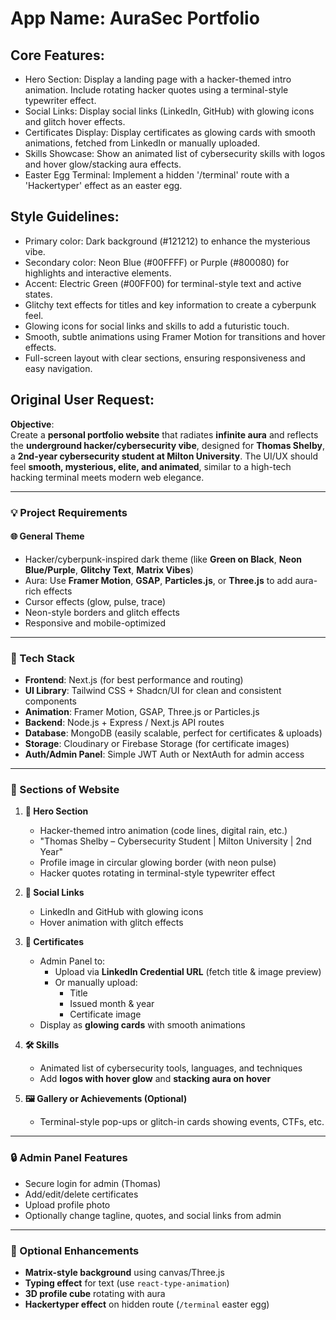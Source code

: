 # **App Name**: AuraSec Portfolio

## Core Features:

- Hero Section: Display a landing page with a hacker-themed intro animation. Include rotating hacker quotes using a terminal-style typewriter effect.
- Social Links: Display social links (LinkedIn, GitHub) with glowing icons and glitch hover effects.
- Certificates Display: Display certificates as glowing cards with smooth animations, fetched from LinkedIn or manually uploaded.
- Skills Showcase: Show an animated list of cybersecurity skills with logos and hover glow/stacking aura effects.
- Easter Egg Terminal: Implement a hidden '/terminal' route with a 'Hackertyper' effect as an easter egg.

## Style Guidelines:

- Primary color: Dark background (#121212) to enhance the mysterious vibe.
- Secondary color: Neon Blue (#00FFFF) or Purple (#800080) for highlights and interactive elements.
- Accent: Electric Green (#00FF00) for terminal-style text and active states.
- Glitchy text effects for titles and key information to create a cyberpunk feel.
- Glowing icons for social links and skills to add a futuristic touch.
- Smooth, subtle animations using Framer Motion for transitions and hover effects.
- Full-screen layout with clear sections, ensuring responsiveness and easy navigation.

## Original User Request:
**Objective**:  
Create a **personal portfolio website** that radiates **infinite aura** and reflects the **underground hacker/cybersecurity vibe**, designed for **Thomas Shelby**, a **2nd-year cybersecurity student at Milton University**. The UI/UX should feel **smooth, mysterious, elite, and animated**, similar to a high-tech hacking terminal meets modern web elegance.

---

### 💡 Project Requirements

#### 🌐 General Theme
- Hacker/cyberpunk-inspired dark theme (like **Green on Black**, **Neon Blue/Purple**, **Glitchy Text**, **Matrix Vibes**)
- Aura: Use **Framer Motion**, **GSAP**, **Particles.js**, or **Three.js** to add aura-rich effects
- Cursor effects (glow, pulse, trace)
- Neon-style borders and glitch effects
- Responsive and mobile-optimized

---

### 🧠 Tech Stack

- **Frontend**: Next.js (for best performance and routing)  
- **UI Library**: Tailwind CSS + Shadcn/UI for clean and consistent components  
- **Animation**: Framer Motion, GSAP, Three.js or Particles.js  
- **Backend**: Node.js + Express / Next.js API routes  
- **Database**: MongoDB (easily scalable, perfect for certificates & uploads)  
- **Storage**: Cloudinary or Firebase Storage (for certificate images)  
- **Auth/Admin Panel**: Simple JWT Auth or NextAuth for admin access  

---

### 📄 Sections of Website

1. **👤 Hero Section**
   - Hacker-themed intro animation (code lines, digital rain, etc.)
   - "Thomas Shelby – Cybersecurity Student | Milton University | 2nd Year"
   - Profile image in circular glowing border (with neon pulse)
   - Hacker quotes rotating in terminal-style typewriter effect

2. **🔗 Social Links**
   - LinkedIn and GitHub with glowing icons  
   - Hover animation with glitch effects

3. **📜 Certificates**
   - Admin Panel to:
     - Upload via **LinkedIn Credential URL** (fetch title & image preview)
     - Or manually upload:
       - Title
       - Issued month & year
       - Certificate image
   - Display as **glowing cards** with smooth animations

4. **🛠️ Skills**
   - Animated list of cybersecurity tools, languages, and techniques
   - Add **logos with hover glow** and **stacking aura on hover**

5. **🖼️ Gallery or Achievements (Optional)**
   - Terminal-style pop-ups or glitch-in cards showing events, CTFs, etc.

---

### 🔒 Admin Panel Features

- Secure login for admin (Thomas)
- Add/edit/delete certificates
- Upload profile photo
- Optionally change tagline, quotes, and social links from admin

---

### 🧪 Optional Enhancements

- **Matrix-style background** using canvas/Three.js
- **Typing effect** for text (use `react-type-animation`)
- **3D profile cube** rotating with aura
- **Hackertyper effect** on hidden route (`/terminal` easter egg)
  